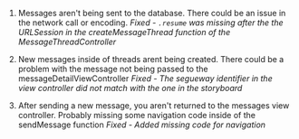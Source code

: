 1. Messages aren't being sent to the database. There could be an issue in the network call or encoding. *Fixed - `.resume` was missing after the the URLSession in the createMessageThread function of the MessageThreadController* 

2. New messages inside of threads arent being created. There could be a problem with the message not being passed to the messageDetailViewController *Fixed - The segueway identifier in the view controller did not match with the one in the storyboard*

3. After sending a new message, you aren't returned to the messages view controller. Probably missing some navigation code inside of the sendMessage function *Fixed - Added missing code for navigation* 